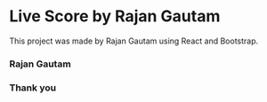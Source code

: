 # Live Score by Rajan Gautam

This project was made by Rajan Gautam using React and Bootstrap.

### Rajan Gautam

### Thank you
